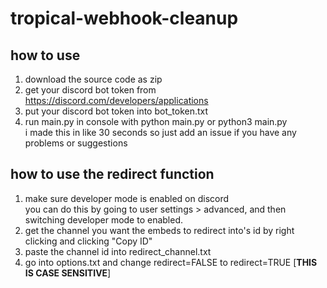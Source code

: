 # tropical-webhook-cleanup
## how to use
1. download the source code as zip
2. get your discord bot token from https://discord.com/developers/applications
3. put your discord bot token into bot_token.txt
4. run main.py in console with python main.py or python3 main.py  
i made this in like 30 seconds so just add an issue if you have any problems or suggestions  

##  how to use the redirect function
1. make sure developer mode is enabled on discord  
you can do this by going to user settings > advanced, and then switching developer mode to enabled.
2. get the channel you want the embeds to redirect into's id by right clicking and clicking "Copy ID"
3. paste the channel id into redirect_channel.txt
4. go into options.txt and change redirect=FALSE to redirect=TRUE [**THIS IS CASE SENSITIVE**]
